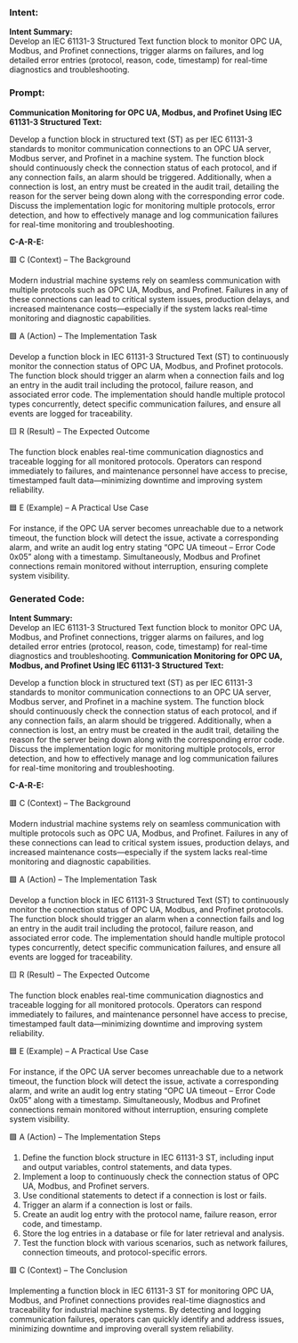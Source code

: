 ### Intent:
**Intent Summary:**  
Develop an IEC 61131-3 Structured Text function block to monitor OPC UA, Modbus, and Profinet connections, trigger alarms on failures, and log detailed error entries (protocol, reason, code, timestamp) for real-time diagnostics and troubleshooting.

### Prompt:
**Communication Monitoring for OPC UA, Modbus, and Profinet Using IEC 61131-3 Structured Text:**

Develop a function block in structured text (ST) as per IEC 61131-3 standards to monitor communication connections to an OPC UA server, Modbus server, and Profinet in a machine system. The function block should continuously check the connection status of each protocol, and if any connection fails, an alarm should be triggered. Additionally, when a connection is lost, an entry must be created in the audit trail, detailing the reason for the server being down along with the corresponding error code. Discuss the implementation logic for monitoring multiple protocols, error detection, and how to effectively manage and log communication failures for real-time monitoring and troubleshooting.

**C-A-R-E:**

🟥 C (Context) – The Background

Modern industrial machine systems rely on seamless communication with multiple protocols such as OPC UA, Modbus, and Profinet. Failures in any of these connections can lead to critical system issues, production delays, and increased maintenance costs—especially if the system lacks real-time monitoring and diagnostic capabilities.

🟩 A (Action) – The Implementation Task

Develop a function block in IEC 61131-3 Structured Text (ST) to continuously monitor the connection status of OPC UA, Modbus, and Profinet protocols. The function block should trigger an alarm when a connection fails and log an entry in the audit trail including the protocol, failure reason, and associated error code. The implementation should handle multiple protocol types concurrently, detect specific communication failures, and ensure all events are logged for traceability.

🟨 R (Result) – The Expected Outcome

The function block enables real-time communication diagnostics and traceable logging for all monitored protocols. Operators can respond immediately to failures, and maintenance personnel have access to precise, timestamped fault data—minimizing downtime and improving system reliability.

🟦 E (Example) – A Practical Use Case

For instance, if the OPC UA server becomes unreachable due to a network timeout, the function block will detect the issue, activate a corresponding alarm, and write an audit log entry stating “OPC UA timeout – Error Code 0x05” along with a timestamp. Simultaneously, Modbus and Profinet connections remain monitored without interruption, ensuring complete system visibility.

### Generated Code:
**Intent Summary:**  
Develop an IEC 61131-3 Structured Text function block to monitor OPC UA, Modbus, and Profinet connections, trigger alarms on failures, and log detailed error entries (protocol, reason, code, timestamp) for real-time diagnostics and troubleshooting.
**Communication Monitoring for OPC UA, Modbus, and Profinet Using IEC 61131-3 Structured Text:**

Develop a function block in structured text (ST) as per IEC 61131-3 standards to monitor communication connections to an OPC UA server, Modbus server, and Profinet in a machine system. The function block should continuously check the connection status of each protocol, and if any connection fails, an alarm should be triggered. Additionally, when a connection is lost, an entry must be created in the audit trail, detailing the reason for the server being down along with the corresponding error code. Discuss the implementation logic for monitoring multiple protocols, error detection, and how to effectively manage and log communication failures for real-time monitoring and troubleshooting.

**C-A-R-E:**

🟥 C (Context) – The Background

Modern industrial machine systems rely on seamless communication with multiple protocols such as OPC UA, Modbus, and Profinet. Failures in any of these connections can lead to critical system issues, production delays, and increased maintenance costs—especially if the system lacks real-time monitoring and diagnostic capabilities.

🟩 A (Action) – The Implementation Task

Develop a function block in IEC 61131-3 Structured Text (ST) to continuously monitor the connection status of OPC UA, Modbus, and Profinet protocols. The function block should trigger an alarm when a connection fails and log an entry in the audit trail including the protocol, failure reason, and associated error code. The implementation should handle multiple protocol types concurrently, detect specific communication failures, and ensure all events are logged for traceability.

🟨 R (Result) – The Expected Outcome

The function block enables real-time communication diagnostics and traceable logging for all monitored protocols. Operators can respond immediately to failures, and maintenance personnel have access to precise, timestamped fault data—minimizing downtime and improving system reliability.

🟦 E (Example) – A Practical Use Case

For instance, if the OPC UA server becomes unreachable due to a network timeout, the function block will detect the issue, activate a corresponding alarm, and write an audit log entry stating “OPC UA timeout – Error Code 0x05” along with a timestamp. Simultaneously, Modbus and Profinet connections remain monitored without interruption, ensuring complete system visibility.

🟩 A (Action) – The Implementation Steps

1. Define the function block structure in IEC 61131-3 ST, including input and output variables, control statements, and data types.
2. Implement a loop to continuously check the connection status of OPC UA, Modbus, and Profinet servers.
3. Use conditional statements to detect if a connection is lost or fails.
4. Trigger an alarm if a connection is lost or fails.
5. Create an audit log entry with the protocol name, failure reason, error code, and timestamp.
6. Store the log entries in a database or file for later retrieval and analysis.
7. Test the function block with various scenarios, such as network failures, connection timeouts, and protocol-specific errors.

🟥 C (Context) – The Conclusion

Implementing a function block in IEC 61131-3 ST for monitoring OPC UA, Modbus, and Profinet connections provides real-time diagnostics and traceability for industrial machine systems. By detecting and logging communication failures, operators can quickly identify and address issues, minimizing downtime and improving overall system reliability.
